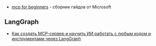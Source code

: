 - [mcp for beginners](https://github.com/microsoft/mcp-for-beginners) - сборник гайдов от Microsoft

## LangGraph

- [Как создать MCP-сервер и научить ИИ работать с любым кодом и инструментами через LangGraph](https://habr.com/ru/companies/amvera/articles/931874/)

